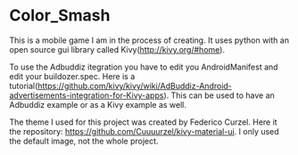 # Color_Smash

This is a mobile game I am in the process of creating. It uses python with an open source gui library called Kivy(http://kivy.org/#home).

To use the Adbuddiz itegration you have to edit you AndroidManifest and edit your buildozer.spec. Here is a tutorial(https://github.com/kivy/kivy/wiki/AdBuddiz-Android-advertisements-integration-for-Kivy-apps).
This can be used to have an Adbuddiz example or as a Kivy example as well.

The theme I used for this project was created by Federico Curzel. Here it the repository: https://github.com/Cuuuurzel/kivy-material-ui.
I only used the default image, not the whole project.
